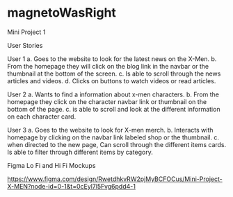 # magnetoWasRight
Mini Project 1 

User Stories

User 1
a. Goes to the website to look for the latest news on the X-Men. 
b. From the homepage they will click on the blog link in the navbar or the thumbnail at the bottom of the screen.
c. Is able to scroll through the news articles and videos. 
d. Clicks on buttons to watch videos or read articles.

User 2
a. Wants to find a information about x-men characters.
b. From the homepage they click on the character navbar link or thumbnail on the bottom of the page.
c. is able to scroll and look at the different information on each character card.

User 3
a. Goes to the website to look for X-men merch.
b. Interacts with homepage by clicking on the navbar link labeled shop or the thumbnail.
c. when directed to the new page, Can scroll through the different items cards. Is able to filter through different items by category.


Figma Lo Fi and Hi Fi Mockups

https://www.figma.com/design/RwetdhkvRW2pjMyBCFOCus/Mini-Project-X-MEN?node-id=0-1&t=0cEyl7l5Fvg6pdd4-1